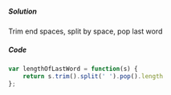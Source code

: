 ##### Solution

Trim end spaces, split by space, pop last word

##### Code

```javascript
var lengthOfLastWord = function(s) {
    return s.trim().split(' ').pop().length
};
```

